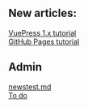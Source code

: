 ---
---


## New articles: 

[VuePress 1.x tutorial](/articles/vuepress/)   
[GitHub Pages tutorial](/articles/github-pages/)  


## Admin
[newstest.md](newstest.md)  
[To do](TODOs.md)


